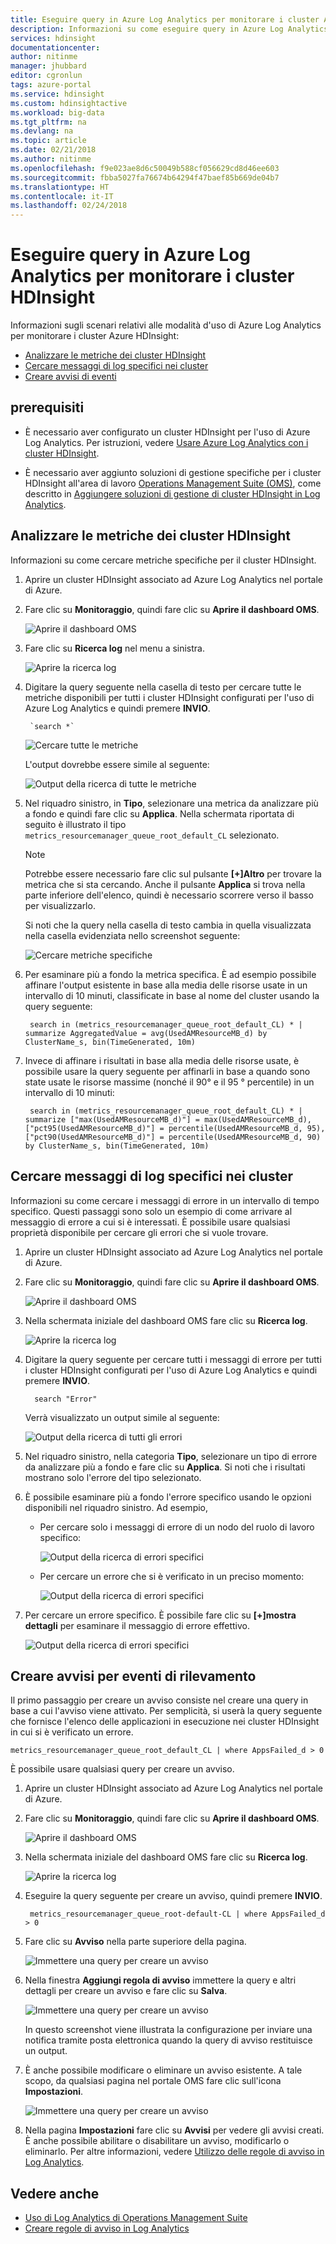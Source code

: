 ```yaml
---
title: Eseguire query in Azure Log Analytics per monitorare i cluster Azure HDInsight | Microsoft Docs
description: Informazioni su come eseguire query in Azure Log Analytics per monitorare i processi in esecuzione in un cluster HDInsight.
services: hdinsight
documentationcenter: 
author: nitinme
manager: jhubbard
editor: cgronlun
tags: azure-portal
ms.service: hdinsight
ms.custom: hdinsightactive
ms.workload: big-data
ms.tgt_pltfrm: na
ms.devlang: na
ms.topic: article
ms.date: 02/21/2018
ms.author: nitinme
ms.openlocfilehash: f9e023ae8d6c50049b588cf056629cd8d46ee603
ms.sourcegitcommit: fbba5027fa76674b64294f47baef85b669de04b7
ms.translationtype: HT
ms.contentlocale: it-IT
ms.lasthandoff: 02/24/2018
---
```

# <a name="query-azure-log-analytics-to-monitor-hdinsight-clusters"></a>Eseguire query in Azure Log Analytics per monitorare i cluster HDInsight

Informazioni sugli scenari relativi alle modalità d'uso di Azure Log Analytics per monitorare i cluster Azure HDInsight:

* [Analizzare le metriche dei cluster HDInsight](#analyze-hdinsight-cluster-metrics)
* [Cercare messaggi di log specifici nei cluster](#search-for-specific-log-messages)
* [Creare avvisi di eventi](#create-alerts-for-tracking-events)

## <a name="prerequisites"></a>prerequisiti

* È necessario aver configurato un cluster HDInsight per l'uso di Azure Log Analytics. Per istruzioni, vedere [Usare Azure Log Analytics con i cluster HDInsight](hdinsight-hadoop-oms-log-analytics-tutorial.md).

* È necessario aver aggiunto soluzioni di gestione specifiche per i cluster HDInsight all'area di lavoro [Operations Management Suite (OMS)](../operations-management-suite/operations-management-suite-overview.md), come descritto in [Aggiungere soluzioni di gestione di cluster HDInsight in Log Analytics](hdinsight-hadoop-oms-log-analytics-management-solutions.md).

## <a name="analyze-hdinsight-cluster-metrics"></a>Analizzare le metriche dei cluster HDInsight

Informazioni su come cercare metriche specifiche per il cluster HDInsight.

1. Aprire un cluster HDInsight associato ad Azure Log Analytics nel portale di Azure.
2. Fare clic su **Monitoraggio**, quindi fare clic su **Aprire il dashboard OMS**.

    ![Aprire il dashboard OMS](./media/hdinsight-hadoop-oms-log-analytics-use-queries/hdinsight-log-analytics-open-oms-dashboard.png "Aprire il dashboard OMS")

2. Fare clic su **Ricerca log** nel menu a sinistra.

    ![Aprire la ricerca log](./media/hdinsight-hadoop-oms-log-analytics-use-queries/hdinsight-log-analytics-click-log-search.png "Aprire la ricerca log")

3. Digitare la query seguente nella casella di testo per cercare tutte le metriche disponibili per tutti i cluster HDInsight configurati per l'uso di Azure Log Analytics e quindi premere **INVIO**.

        `search *` 

    ![Cercare tutte le metriche](./media/hdinsight-hadoop-oms-log-analytics-use-queries/hdinsight-log-analytics-search-all-metrics.png "Cercare tutte le metriche")

    L'output dovrebbe essere simile al seguente:

    ![Output della ricerca di tutte le metriche](./media/hdinsight-hadoop-oms-log-analytics-use-queries/hdinsight-log-analytics-search-all-metrics-output.png "Output della ricerca di tutte le metriche")

5. Nel riquadro sinistro, in **Tipo**, selezionare una metrica da analizzare più a fondo e quindi fare clic su **Applica**. Nella schermata riportata di seguito è illustrato il tipo `metrics_resourcemanager_queue_root_default_CL` selezionato. 

    > [!NOTE]
    > Potrebbe essere necessario fare clic sul pulsante **[+]Altro** per trovare la metrica che si sta cercando. Anche il pulsante **Applica** si trova nella parte inferiore dell'elenco, quindi è necessario scorrere verso il basso per visualizzarlo.
    > 
    >    

    Si noti che la query nella casella di testo cambia in quella visualizzata nella casella evidenziata nello screenshot seguente:

    ![Cercare metriche specifiche](./media/hdinsight-hadoop-oms-log-analytics-use-queries/hdinsight-log-analytics-search-specific-metrics.png "Cercare metriche specifiche")

6. Per esaminare più a fondo la metrica specifica. È ad esempio possibile affinare l'output esistente in base alla media delle risorse usate in un intervallo di 10 minuti, classificate in base al nome del cluster usando la query seguente:

        search in (metrics_resourcemanager_queue_root_default_CL) * | summarize AggregatedValue = avg(UsedAMResourceMB_d) by ClusterName_s, bin(TimeGenerated, 10m)

7. Invece di affinare i risultati in base alla media delle risorse usate, è possibile usare la query seguente per affinarli in base a quando sono state usate le risorse massime (nonché il 90° e il 95 ° percentile) in un intervallo di 10 minuti:

        search in (metrics_resourcemanager_queue_root_default_CL) * | summarize ["max(UsedAMResourceMB_d)"] = max(UsedAMResourceMB_d), ["pct95(UsedAMResourceMB_d)"] = percentile(UsedAMResourceMB_d, 95), ["pct90(UsedAMResourceMB_d)"] = percentile(UsedAMResourceMB_d, 90) by ClusterName_s, bin(TimeGenerated, 10m)

## <a name="search-for-specific-log-messages"></a>Cercare messaggi di log specifici nei cluster

Informazioni su come cercare i messaggi di errore in un intervallo di tempo specifico. Questi passaggi sono solo un esempio di come arrivare al messaggio di errore a cui si è interessati. È possibile usare qualsiasi proprietà disponibile per cercare gli errori che si vuole trovare.

1. Aprire un cluster HDInsight associato ad Azure Log Analytics nel portale di Azure.
2. Fare clic su **Monitoraggio**, quindi fare clic su **Aprire il dashboard OMS**.

    ![Aprire il dashboard OMS](./media/hdinsight-hadoop-oms-log-analytics-use-queries/hdinsight-log-analytics-open-oms-dashboard.png "Aprire il dashboard OMS")

2. Nella schermata iniziale del dashboard OMS fare clic su **Ricerca log**.

    ![Aprire la ricerca log](./media/hdinsight-hadoop-oms-log-analytics-use-queries/hdinsight-log-analytics-click-log-search.png "Aprire la ricerca log")

3. Digitare la query seguente per cercare tutti i messaggi di errore per tutti i cluster HDInsight configurati per l'uso di Azure Log Analytics e quindi premere **INVIO**. 

         search "Error"

    Verrà visualizzato un output simile al seguente:

    ![Output della ricerca di tutti gli errori](./media/hdinsight-hadoop-oms-log-analytics-use-queries/hdinsight-log-analytics-search-all-errors-output.png "Output della ricerca di tutti gli errori")

5. Nel riquadro sinistro, nella categoria **Tipo**, selezionare un tipo di errore da analizzare più a fondo e fare clic su **Applica**.  Si noti che i risultati mostrano solo l'errore del tipo selezionato.
7. È possibile esaminare più a fondo l'errore specifico usando le opzioni disponibili nel riquadro sinistro. Ad esempio, 

    - Per cercare solo i messaggi di errore di un nodo del ruolo di lavoro specifico:

        ![Output della ricerca di errori specifici](./media/hdinsight-hadoop-oms-log-analytics-use-queries/hdinsight-log-analytics-search-specific-error-refined.png "Output della ricerca di errori specifici")

    - Per cercare un errore che si è verificato in un preciso momento:

        ![Output della ricerca di errori specifici](./media/hdinsight-hadoop-oms-log-analytics-use-queries/hdinsight-log-analytics-search-specific-error-time.png "Output della ricerca di errori specifici")

9. Per cercare un errore specifico. È possibile fare clic su **[+]mostra dettagli** per esaminare il messaggio di errore effettivo.

    ![Output della ricerca di errori specifici](./media/hdinsight-hadoop-oms-log-analytics-use-queries/hdinsight-log-analytics-search-specific-error-arrived.png "Output della ricerca di errori specifici")

## <a name="create-alerts-for-tracking-events"></a>Creare avvisi per eventi di rilevamento

Il primo passaggio per creare un avviso consiste nel creare una query in base a cui l'avviso viene attivato. Per semplicità, si userà la query seguente che fornisce l'elenco delle applicazioni in esecuzione nei cluster HDInsight in cui si è verificato un errore.

    metrics_resourcemanager_queue_root_default_CL | where AppsFailed_d > 0

È possibile usare qualsiasi query per creare un avviso.

1. Aprire un cluster HDInsight associato ad Azure Log Analytics nel portale di Azure.
2. Fare clic su **Monitoraggio**, quindi fare clic su **Aprire il dashboard OMS**.

    ![Aprire il dashboard OMS](./media/hdinsight-hadoop-oms-log-analytics-use-queries/hdinsight-log-analytics-open-oms-dashboard.png "Aprire il dashboard OMS")

2. Nella schermata iniziale del dashboard OMS fare clic su **Ricerca log**.

    ![Aprire la ricerca log](./media/hdinsight-hadoop-oms-log-analytics-use-queries/hdinsight-log-analytics-click-log-search.png "Aprire la ricerca log")

3. Eseguire la query seguente per creare un avviso, quindi premere **INVIO**.

        metrics_resourcemanager_queue_root-default-CL | where AppsFailed_d > 0

4. Fare clic su **Avviso** nella parte superiore della pagina.

    ![Immettere una query per creare un avviso](./media/hdinsight-hadoop-oms-log-analytics-use-queries/hdinsight-log-analytics-create-alert-query.png "Immettere una query per creare un avviso")

4. Nella finestra **Aggiungi regola di avviso** immettere la query e altri dettagli per creare un avviso e fare clic su **Salva**.

    ![Immettere una query per creare un avviso](./media/hdinsight-hadoop-oms-log-analytics-use-queries/hdinsight-log-analytics-create-alert.png "Immettere una query per creare un avviso")

    In questo screenshot viene illustrata la configurazione per inviare una notifica tramite posta elettronica quando la query di avviso restituisce un output.

5. È anche possibile modificare o eliminare un avviso esistente. A tale scopo, da qualsiasi pagina nel portale OMS fare clic sull'icona **Impostazioni**.

    ![Immettere una query per creare un avviso](./media/hdinsight-hadoop-oms-log-analytics-use-queries/hdinsight-log-analytics-edit-alert.png "Immettere una query per creare un avviso")

6. Nella pagina **Impostazioni** fare clic su **Avvisi** per vedere gli avvisi creati. È anche possibile abilitare o disabilitare un avviso, modificarlo o eliminarlo. Per altre informazioni, vedere [Utilizzo delle regole di avviso in Log Analytics](../log-analytics/log-analytics-alerts-creating.md).

## <a name="see-also"></a>Vedere anche 

* [Uso di Log Analytics di Operations Management Suite](https://blogs.msdn.microsoft.com/wei_out_there_with_system_center/2016/07/03/oms-log-analytics-create-tiles-drill-ins-and-dashboards-with-the-view-designer/)
* [Creare regole di avviso in Log Analytics](../log-analytics/log-analytics-alerts-creating.md)
